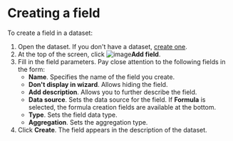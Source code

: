# Creating a field

To create a field in a dataset:

1. Open the dataset. If you don't have a dataset, [create one](create.md).
1. At the top of the screen, click ![image](../../../_assets/plus-sign.svg)**Add field**.
1. Fill in the field parameters. Pay close attention to the following fields in the form:
    - **Name**. Specifies the name of the field you create.
    - **Don't display in wizard**. Allows hiding the field.
    - **Add description**. Allows you to further describe the field.
    - **Data source**. Sets the data source for the field. If **Formula** is selected, the formula creation fields are available at the bottom.
    - **Type**. Sets the field data type.
    - **Aggregation**. Sets the aggregation type.
1. Click **Create**. The field appears in the description of the dataset.

